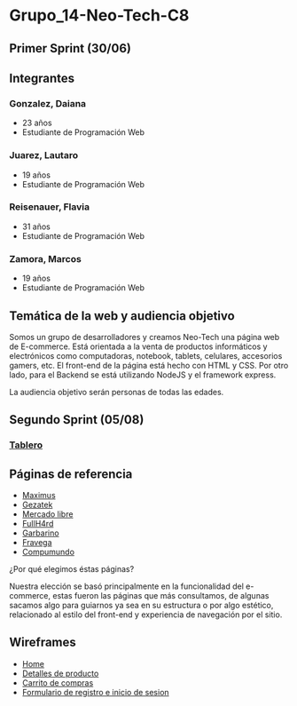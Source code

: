 # Grupo_14-Neo-Tech-C8

## Primer Sprint (30/06)

## Integrantes


### Gonzalez, Daiana
- 23 años
- Estudiante de Programación Web


### Juarez, Lautaro
- 19 años
- Estudiante de Programación Web


### Reisenauer, Flavia
- 31 años
- Estudiante de Programación Web


### Zamora, Marcos
- 19 años
- Estudiante de Programación Web


## Temática de la web y audiencia objetivo

Somos un grupo de desarrolladores y creamos Neo-Tech una página web de E-commerce. Está orientada a la venta de productos informáticos y electrónicos como computadoras, notebook, tablets, celulares, accesorios gamers, etc. El front-end de la página está hecho con HTML y CSS. Por otro lado, para el Backend se está utilizando NodeJS y el framework express.

La audiencia objetivo serán personas de todas las edades.


## Segundo Sprint (05/08)
### [Tablero](https://trello.com/b/g994yINA/prototipo)


## Páginas de referencia

- [Maximus](https://www.maximus.com.ar/)
- [Gezatek](https://www.gezatek.com.ar/)
- [Mercado libre](https://www.mercadolibre.com.ar/)
- [FullH4rd](https://www.fullh4rd.com.ar/)
- [Garbarino](https://www.garbarino.com/)
- [Fravega](https://www.fravega.com/)
- [Compumundo](https://www.compumundo.com.ar/)

¿Por qué elegimos éstas páginas?

Nuestra elección se basó principalmente en la funcionalidad del e-commerce, estas fueron las páginas que más consultamos, de algunas sacamos algo para guiarnos ya sea en su estructura o por algo estético, relacionado al estilo del front-end y experiencia de navegación por el sitio.

## Wireframes

- [Home](https://github.com/flaviadanielareisenauer/Grupo_14-Neo-Tech-C8/blob/main/WIREFRAMES/Home/Desktop%20-%201.png)
- [Detalles de producto](https://github.com/flaviadanielareisenauer/Grupo_14-Neo-Tech-C8/blob/main/WIREFRAMES/Detalle-del-producto/Desktop-3.png)
- [Carrito de compras](https://github.com/flaviadanielareisenauer/Grupo_14-Neo-Tech-C8/blob/main/WIREFRAMES/Carrito/Desktop%20-%204.png)
- [Formulario de registro e inicio de sesion](https://github.com/flaviadanielareisenauer/Grupo_14-Neo-Tech-C8/blob/main/WIREFRAMES/Registro%20e%20inicio%20de%20sesion/Desktop%20-%202.png)
